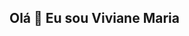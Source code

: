 ## Olá 👋 Eu sou Viviane Maria

<!--
**VivianeMaria43/VivianeMaria43** is a ✨ _special_ ✨ repository because its `README.md` (this file) appears on your GitHub profile.

Sou formada em Técnico de administração, embora minha paixão seja pela área de tecnologia e estou atualmente cursando a graduação de ciência da computação, conhecimento nunca é demais e estou sempre disposta a continuar aprendendo através de cursos, experiências de trabalho e projetos tanto pessoais quanto profissionais. No futuro pretendo me formar também em design gráfico, focando em facilitar a relação empresa/cliente, através de projetos mais acessíveis e de fácil entendimento para pessoas que ainda sentem dificuldades com o avanço da tecnologia, sou bastante focada em atendimento ao cliente e a satisfação dele com o produto ou serviço solicitado. Pretendo focar em inteligência artificial, design e programação.

## 🔧 Habilidades

comunicação
atendimento ao cliente
trabalho em equipe

## 🚀 Projetos

projeto 1 lista de tarefas | auxiliar no dia a dia, manter a organização e otimizar o tempo do usuario.
